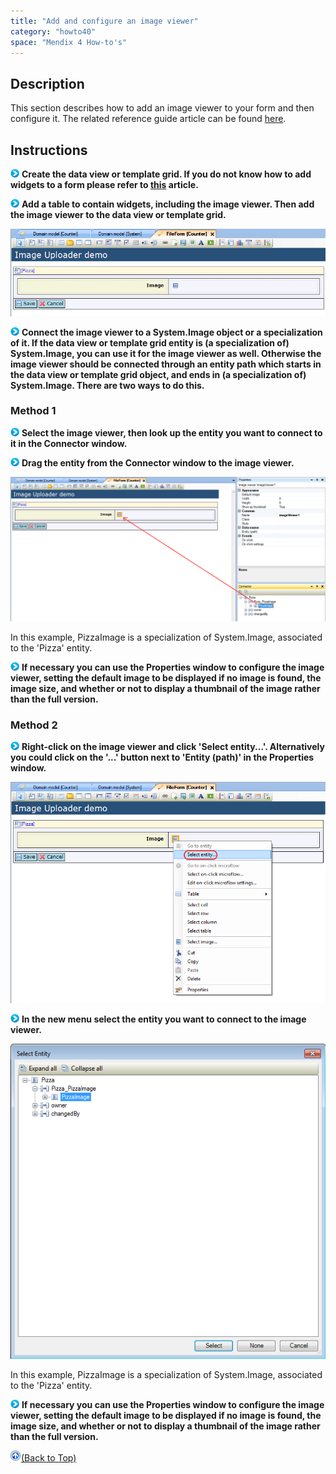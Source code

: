 ```yaml
---
title: "Add and configure an image viewer"
category: "howto40"
space: "Mendix 4 How-to's"
---
```

## Description

This section describes how to add an image viewer to your form and then configure it. The related reference guide article can be found [here](https://world.mendix.com/pages/releaseview.action?pageId=9699392).

## Instructions

![](attachments/819203/917932.png) **Create the data view or template grid. If you do not know how to add widgets to a form please refer to [this](https://world.mendix.com/display/howto25/Add+a+widget+to+a+form) article.**

![](attachments/819203/917932.png) **Add a table to contain widgets, including the image viewer. Then add the image viewer to the data view or template grid.**

![](attachments/2621464/2752660.png)

![](attachments/819203/917932.png) **Connect the image viewer to a System.Image object or a specialization of it. If the data view or template grid entity is (a specialization of) System.Image, you can use it for the image viewer as well. Otherwise the image viewer should be connected through an entity path which starts in the data view or template grid object, and ends in (a specialization of) System.Image. There are two ways to do this.**

### Method 1

![](attachments/819203/917932.png) **Select the image viewer, then look up the entity you want to connect to it in the Connector window.**

![](attachments/819203/917932.png) **Drag the entity from the Connector window to the image viewer.**

![](attachments/2621464/2752661.png)

In this example, PizzaImage is a specialization of System.Image, associated to the 'Pizza' entity.

![](attachments/819203/917932.png) **If necessary you can use the Properties window to configure the image viewer, setting the default image to be displayed if no image is found, the image size, and whether or not to display a thumbnail of the image rather than the full version.**

### Method 2

![](attachments/819203/917932.png) **Right-click on the image viewer and click 'Select entity...'. Alternatively you could click on the '...' button next to 'Entity (path)' in the Properties window.**

![](attachments/2621464/2752658.png)

![](attachments/819203/917932.png) **In the new menu select the entity you want to connect to the image viewer.**

![](attachments/2621464/2752663.png)

In this example, PizzaImage is a specialization of System.Image, associated to the 'Pizza' entity.

![](attachments/819203/917932.png) **If necessary you can use the Properties window to configure the image viewer, setting the default image to be displayed if no image is found, the image size, and whether or not to display a thumbnail of the image rather than the full version.**

[![](attachments/819203/917564.png)](add-and-configure-an-image-viewer)[(Back to Top)](add-and-configure-an-image-viewer)